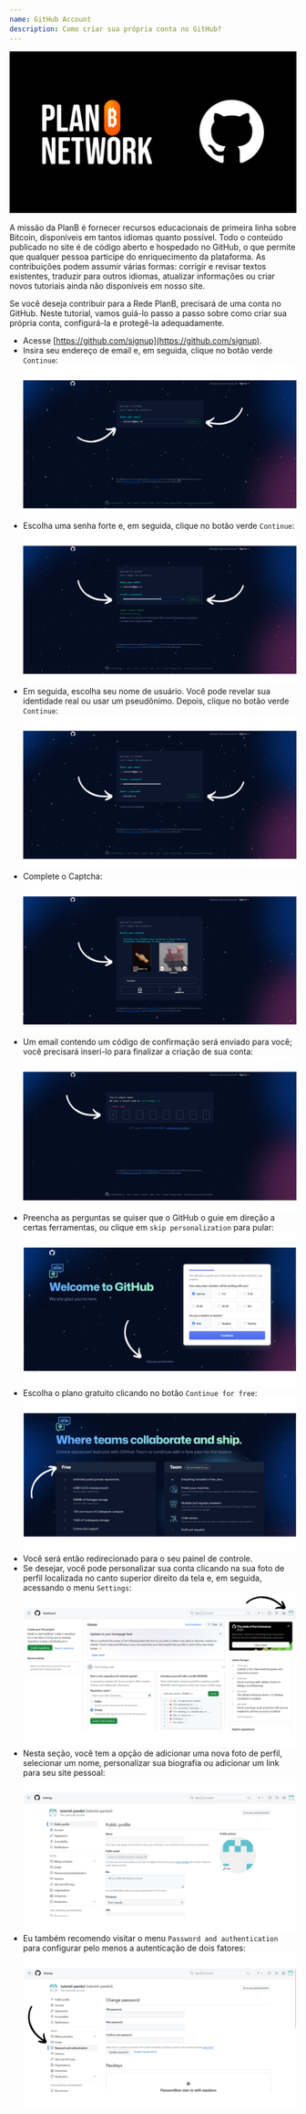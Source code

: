 ```yaml
---
name: GitHub Account
description: Como criar sua própria conta no GitHub?
---
```

![github](assets/cover.webp)

A missão da PlanB é fornecer recursos educacionais de primeira linha sobre Bitcoin, disponíveis em tantos idiomas quanto possível. Todo o conteúdo publicado no site é de código aberto e hospedado no GitHub, o que permite que qualquer pessoa participe do enriquecimento da plataforma. As contribuições podem assumir várias formas: corrigir e revisar textos existentes, traduzir para outros idiomas, atualizar informações ou criar novos tutoriais ainda não disponíveis em nosso site.

Se você deseja contribuir para a Rede PlanB, precisará de uma conta no GitHub. Neste tutorial, vamos guiá-lo passo a passo sobre como criar sua própria conta, configurá-la e protegê-la adequadamente.

- Acesse [https://github.com/signup](https://github.com/signup). 
- Insira seu endereço de email e, em seguida, clique no botão verde `Continue`:
![github](assets/1.webp)
- Escolha uma senha forte e, em seguida, clique no botão verde `Continue`:
![github](assets/2.webp)
- Em seguida, escolha seu nome de usuário. Você pode revelar sua identidade real ou usar um pseudônimo. Depois, clique no botão verde `Continue`:
![github](assets/3.webp)
- Complete o Captcha:
![github](assets/4.webp)
- Um email contendo um código de confirmação será enviado para você; você precisará inseri-lo para finalizar a criação de sua conta:
![github](assets/5.webp)
- Preencha as perguntas se quiser que o GitHub o guie em direção a certas ferramentas, ou clique em `skip personalization` para pular:
![github](assets/6.webp)
- Escolha o plano gratuito clicando no botão `Continue for free`:
![github](assets/7.webp)
- Você será então redirecionado para o seu painel de controle.
- Se desejar, você pode personalizar sua conta clicando na sua foto de perfil localizada no canto superior direito da tela e, em seguida, acessando o menu `Settings`:
![github](assets/8.webp)
- Nesta seção, você tem a opção de adicionar uma nova foto de perfil, selecionar um nome, personalizar sua biografia ou adicionar um link para seu site pessoal:
![github](assets/9.webp)
- Eu também recomendo visitar o menu `Password and authentication` para configurar pelo menos a autenticação de dois fatores:
![github](assets/10.webp)